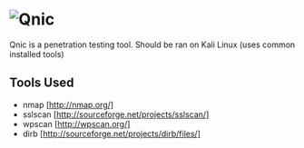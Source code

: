 ![Qnic](http://i.imgur.com/mMoLrg7.png)
====

Qnic is a penetration testing tool. Should be ran on Kali Linux (uses common installed tools)



Tools Used
----------
* nmap [http://nmap.org/]
* sslscan [http://sourceforge.net/projects/sslscan/]
* wpscan [http://wpscan.org/]
* dirb [http://sourceforge.net/projects/dirb/files/]
